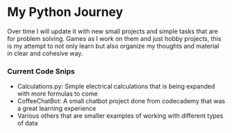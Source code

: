 # My Python Journey
Over time I will update it with new small projects and simple tasks that are for problem solving. Games as I work on them and just hobby projects, this is my attempt to not only learn but also organize my thoughts and material in clear and cohesive way.

### Current Code Snips
- Calculations.py: Simple electrical calculations that is being expanded with more formulas to come
- CoffeeChatBot: A small chatbot project done from codecademy that was a great learning experience
- Various others that are smaller examples of working with different types of data
